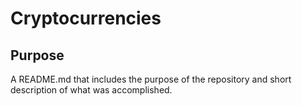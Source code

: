 # Cryptocurrencies

## Purpose

A README.md that includes the purpose of the repository and short description of what was accomplished.

